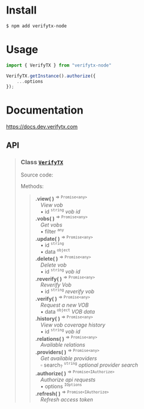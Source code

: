 # Install
```bash
$ npm add verifytx-node
```
# Usage
```js
import { VerifyTX } from "verifytx-node"

VerifyTX.getInstance().authorize({
	...options
});
```
# Documentation
https://docs.dev.verifytx.com

## API
>
> <a name="api-VerifyTX"></a>
> ### Class [`VerifyTX`](#api-VerifyTX)
> Source code:  
>  
> Methods:  
> > **.view( )** <sup>&rArr; <code>Promise&lt;any&gt;</code></sup>  
> > &emsp;<em>View vob</em>  
> > &emsp;&#x25aa; id <sup><code>string</code></sup> <em>vob id</em>  
> > **.vobs( )** <sup>&rArr; <code>Promise&lt;any&gt;</code></sup>  
> > &emsp;<em>Get vobs</em>  
> > &emsp;&#x25aa; filter <sup><code>any</code></sup>  
> > **.update( )** <sup>&rArr; <code>Promise&lt;any&gt;</code></sup>  
> > &emsp;&#x25aa; id <sup><code>string</code></sup>  
> > &emsp;&#x25aa; data <sup><code>object</code></sup>  
> > **.delete( )** <sup>&rArr; <code>Promise&lt;any&gt;</code></sup>  
> > &emsp;<em>Delete vob</em>  
> > &emsp;&#x25aa; id <sup><code>string</code></sup> <em>vob id</em>  
> > **.reverify( )** <sup>&rArr; <code>Promise&lt;any&gt;</code></sup>  
> > &emsp;<em>Reverify Vob</em>  
> > &emsp;&#x25aa; id <sup><code>string</code></sup> <em>reverify vob</em>  
> > **.verify( )** <sup>&rArr; <code>Promise&lt;any&gt;</code></sup>  
> > &emsp;<em>Request a new VOB</em>  
> > &emsp;&#x25aa; data <sup><code>object</code></sup> <em>VOB data</em>  
> > **.history( )** <sup>&rArr; <code>Promise&lt;any&gt;</code></sup>  
> > &emsp;<em>View vob coverage history</em>  
> > &emsp;&#x25aa; id <sup><code>string</code></sup> <em>vob id</em>  
> > **.relations( )** <sup>&rArr; <code>Promise&lt;any&gt;</code></sup>  
> > &emsp;<em>Available relations</em>  
> > **.providers( )** <sup>&rArr; <code>Promise&lt;any&gt;</code></sup>  
> > &emsp;<em>Get available providers</em>  
> > &emsp;&#x25ab; search<sub>?</sub> <sup><code>string</code></sup> <em>optional provider search</em>  
> > **.authorize( )** <sup>&rArr; <code>Promise&lt;IAuthorize&gt;</code></sup>  
> > &emsp;<em>Authorize api requests</em>  
> > &emsp;&#x25aa; options <sup><code>IOptions</code></sup>  
> > **.refresh( )** <sup>&rArr; <code>Promise&lt;IAuthorize&gt;</code></sup>  
> > &emsp;<em>Refresh access token</em>  
